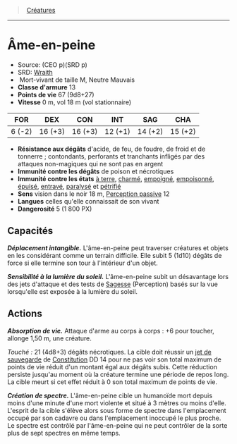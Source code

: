 ﻿---
!MonsterItem
Family: MonsterHD
Type: Mort-vivant
Size: M
Alignment: Neutre Mauvais
ArmorClass: 13
HitPoints: 67 (9d8+27)
Speed: 0 m, vol 18 m (vol stationnaire)
Strength: ' 6 (-2)'
Dexterity: 16 (+3)
Constitution: 16 (+3)
Intelligence: 12 (+1)
Wisdom: 14 (+2)
Charisma: 15 (+2)
DamageImmunities: de poison et nécrotiques
ConditionImmunities: '[à terre](hd_conditions_a_terre.md), [charmé](hd_conditions_charme.md), [empoigné](hd_conditions_empoigne.md), [empoisonné](hd_conditions_empoisonne.md), [épuisé](hd_conditions_fatigue_et_epuisement.md), [entravé](hd_conditions_entrave.md), [paralysé](hd_conditions_paralyse.md) et [pétrifié](hd_conditions_petrifie.md)'
DamageResistances: d'acide, de feu, de foudre, de froid et de tonnerre ; contondants, perforants et tranchants infligés par des attaques non-magiques qui ne sont pas en argent
Senses: vision dans le noir 18 m, [Perception passive](hd_abilities_dexterity_perception_passive.md) 12
Languages: celles qu'elle connaissait de son vivant
Challenge: 5 (1 800 PX)
Id: monsters_hd.md#Âme-en-peine
ParentLink: monsters_hd.md#créatures
Name: Âme-en-peine
ParentName: Créatures
NameLevel: 1
AltName: '[Wraith](srd_monsters_wraith.md)'
Source: (CEO p)(SRD p)
Attributes:
  Name: Âme-en-peine
  Markdown: >+
    # <!--Name-->Âme-en-peine<!--/Name-->


    - Source: <!--Source-->(CEO p)(SRD p)<!--/Source-->

    - SRD: <!--AltName-->[Wraith](srd_monsters_wraith.md)<!--/AltName-->

    -  <!--Type-->Mort-vivant<!--/Type--> de taille <!--Size-->M<!--/Size-->, <!--Alignment-->Neutre Mauvais<!--/Alignment-->

    - **Classe d'armure** <!--ArmorClass-->13<!--/ArmorClass-->

    - **Points de vie** <!--HitPoints-->67 (9d8+27)<!--/HitPoints-->

    - **Vitesse** <!--Speed-->0 m, vol 18 m (vol stationnaire)<!--/Speed-->


    |FOR|DEX|CON|INT|SAG|CHA|

    |---|---|---|---|---|---|

    |<!--Strength--> 6 (-2)<!--/Strength-->|<!--Dexterity-->16 (+3)<!--/Dexterity-->|<!--Constitution-->16 (+3)<!--/Constitution-->|<!--Intelligence-->12 (+1)<!--/Intelligence-->|<!--Wisdom-->14 (+2)<!--/Wisdom-->|<!--Charisma-->15 (+2)<!--/Charisma-->|


    - **Résistance aux dégâts** <!--DamageResistances-->d'acide, de feu, de foudre, de froid et de tonnerre ; contondants, perforants et tranchants infligés par des attaques non-magiques qui ne sont pas en argent<!--/DamageResistances-->

    - **Immunité contre les dégâts** <!--DamageImmunities-->de poison et nécrotiques<!--/DamageImmunities-->

    - **Immunité contre les états** <!--ConditionImmunities-->[à terre](hd_conditions_a_terre.md), [charmé](hd_conditions_charme.md), [empoigné](hd_conditions_empoigne.md), [empoisonné](hd_conditions_empoisonne.md), [épuisé](hd_conditions_fatigue_et_epuisement.md), [entravé](hd_conditions_entrave.md), [paralysé](hd_conditions_paralyse.md) et [pétrifié](hd_conditions_petrifie.md)<!--/ConditionImmunities-->

    - **Sens** <!--Senses-->vision dans le noir 18 m, [Perception passive](hd_abilities_dexterity_perception_passive.md) 12<!--/Senses-->

    - **Langues** <!--Languages-->celles qu'elle connaissait de son vivant<!--/Languages-->

    - **Dangerosité** <!--Challenge-->5 (1 800 PX)<!--/Challenge-->


    ## Capacités


    **_Déplacement intangible._** L'âme-en-peine peut traverser créatures et objets en les considérant comme un terrain difficile. Elle subit 5 (1d10) dégâts de force si elle termine son tour à l'intérieur d'un objet.


    **_Sensibilité à la lumière du soleil._** L'âme-en-peine subit un désavantage lors des jets d'attaque et des tests de [Sagesse](hd_abilities_wisdom.md) (Perception) basés sur la vue lorsqu'elle est exposée à la lumière du soleil.


    ## Actions


    **_Absorption de vie._** Attaque d'arme au corps à corps : +6 pour toucher, allonge 1,50 m, une créature.


    _Touché :_ 21 (4d8+3) dégâts nécrotiques. La cible doit réussir un [jet de sauvegarde](hd_abilities_jets_de_sauvegarde.md) de [Constitution](hd_abilities_constitution.md) DD 14 pour ne pas voir son total maximum de points de vie réduit d'un montant égal aux dégâts subis. Cette réduction persiste jusqu'au moment où la créature termine une période de repos long. La cible meurt si cet effet réduit à 0 son total maximum de points de vie.


    **_Création de spectre._** L'âme-en-peine cible un humanoïde mort depuis moins d'une minute d'une mort violente et situé à 3 mètres ou moins d'elle. L'esprit de la cible s'élève alors sous forme de spectre dans l'emplacement occupé par son cadavre ou dans l'emplacement inoccupé le plus proche. Le spectre est contrôlé par l'âme-en-peine qui ne peut contrôler de la sorte plus de sept spectres en même temps.

  Source: (CEO p)(SRD p)
  AltName: '[Wraith](srd_monsters_wraith.md)'
  Type: Mort-vivant
  Size: M
  Alignment: Neutre Mauvais
  ArmorClass: 13
  HitPoints: 67 (9d8+27)
  Speed: 0 m, vol 18 m (vol stationnaire)
  Strength: ' 6 (-2)'
  Dexterity: 16 (+3)
  Constitution: 16 (+3)
  Intelligence: 12 (+1)
  Wisdom: 14 (+2)
  Charisma: 15 (+2)
  DamageResistances: d'acide, de feu, de foudre, de froid et de tonnerre ; contondants, perforants et tranchants infligés par des attaques non-magiques qui ne sont pas en argent
  DamageImmunities: de poison et nécrotiques
  ConditionImmunities: '[à terre](hd_conditions_a_terre.md), [charmé](hd_conditions_charme.md), [empoigné](hd_conditions_empoigne.md), [empoisonné](hd_conditions_empoisonne.md), [épuisé](hd_conditions_fatigue_et_epuisement.md), [entravé](hd_conditions_entrave.md), [paralysé](hd_conditions_paralyse.md) et [pétrifié](hd_conditions_petrifie.md)'
  Senses: vision dans le noir 18 m, [Perception passive](hd_abilities_dexterity_perception_passive.md) 12
  Languages: celles qu'elle connaissait de son vivant
  Challenge: 5 (1 800 PX)
AttributesDictionary: >+
  Name: Âme-en-peine

  Markdown: >+

    # <!--Name-->Âme-en-peine<!--/Name-->





    - Source: <!--Source-->(CEO p)(SRD p)<!--/Source-->



    - SRD: <!--AltName-->[Wraith](srd_monsters_wraith.md)<!--/AltName-->



    -  <!--Type-->Mort-vivant<!--/Type--> de taille <!--Size-->M<!--/Size-->, <!--Alignment-->Neutre Mauvais<!--/Alignment-->



    - **Classe d'armure** <!--ArmorClass-->13<!--/ArmorClass-->



    - **Points de vie** <!--HitPoints-->67 (9d8+27)<!--/HitPoints-->



    - **Vitesse** <!--Speed-->0 m, vol 18 m (vol stationnaire)<!--/Speed-->





    |FOR|DEX|CON|INT|SAG|CHA|



    |---|---|---|---|---|---|



    |<!--Strength--> 6 (-2)<!--/Strength-->|<!--Dexterity-->16 (+3)<!--/Dexterity-->|<!--Constitution-->16 (+3)<!--/Constitution-->|<!--Intelligence-->12 (+1)<!--/Intelligence-->|<!--Wisdom-->14 (+2)<!--/Wisdom-->|<!--Charisma-->15 (+2)<!--/Charisma-->|





    - **Résistance aux dégâts** <!--DamageResistances-->d'acide, de feu, de foudre, de froid et de tonnerre ; contondants, perforants et tranchants infligés par des attaques non-magiques qui ne sont pas en argent<!--/DamageResistances-->



    - **Immunité contre les dégâts** <!--DamageImmunities-->de poison et nécrotiques<!--/DamageImmunities-->



    - **Immunité contre les états** <!--ConditionImmunities-->[à terre](hd_conditions_a_terre.md), [charmé](hd_conditions_charme.md), [empoigné](hd_conditions_empoigne.md), [empoisonné](hd_conditions_empoisonne.md), [épuisé](hd_conditions_fatigue_et_epuisement.md), [entravé](hd_conditions_entrave.md), [paralysé](hd_conditions_paralyse.md) et [pétrifié](hd_conditions_petrifie.md)<!--/ConditionImmunities-->



    - **Sens** <!--Senses-->vision dans le noir 18 m, [Perception passive](hd_abilities_dexterity_perception_passive.md) 12<!--/Senses-->



    - **Langues** <!--Languages-->celles qu'elle connaissait de son vivant<!--/Languages-->



    - **Dangerosité** <!--Challenge-->5 (1 800 PX)<!--/Challenge-->





    ## Capacités





    **_Déplacement intangible._** L'âme-en-peine peut traverser créatures et objets en les considérant comme un terrain difficile. Elle subit 5 (1d10) dégâts de force si elle termine son tour à l'intérieur d'un objet.





    **_Sensibilité à la lumière du soleil._** L'âme-en-peine subit un désavantage lors des jets d'attaque et des tests de [Sagesse](hd_abilities_wisdom.md) (Perception) basés sur la vue lorsqu'elle est exposée à la lumière du soleil.





    ## Actions





    **_Absorption de vie._** Attaque d'arme au corps à corps : +6 pour toucher, allonge 1,50 m, une créature.





    _Touché :_ 21 (4d8+3) dégâts nécrotiques. La cible doit réussir un [jet de sauvegarde](hd_abilities_jets_de_sauvegarde.md) de [Constitution](hd_abilities_constitution.md) DD 14 pour ne pas voir son total maximum de points de vie réduit d'un montant égal aux dégâts subis. Cette réduction persiste jusqu'au moment où la créature termine une période de repos long. La cible meurt si cet effet réduit à 0 son total maximum de points de vie.





    **_Création de spectre._** L'âme-en-peine cible un humanoïde mort depuis moins d'une minute d'une mort violente et situé à 3 mètres ou moins d'elle. L'esprit de la cible s'élève alors sous forme de spectre dans l'emplacement occupé par son cadavre ou dans l'emplacement inoccupé le plus proche. Le spectre est contrôlé par l'âme-en-peine qui ne peut contrôler de la sorte plus de sept spectres en même temps.



  Source: (CEO p)(SRD p)

  AltName: '[Wraith](srd_monsters_wraith.md)'

  Type: Mort-vivant

  Size: M

  Alignment: Neutre Mauvais

  ArmorClass: 13

  HitPoints: 67 (9d8+27)

  Speed: 0 m, vol 18 m (vol stationnaire)

  Strength: ' 6 (-2)'

  Dexterity: 16 (+3)

  Constitution: 16 (+3)

  Intelligence: 12 (+1)

  Wisdom: 14 (+2)

  Charisma: 15 (+2)

  DamageResistances: d'acide, de feu, de foudre, de froid et de tonnerre ; contondants, perforants et tranchants infligés par des attaques non-magiques qui ne sont pas en argent

  DamageImmunities: de poison et nécrotiques

  ConditionImmunities: '[à terre](hd_conditions_a_terre.md), [charmé](hd_conditions_charme.md), [empoigné](hd_conditions_empoigne.md), [empoisonné](hd_conditions_empoisonne.md), [épuisé](hd_conditions_fatigue_et_epuisement.md), [entravé](hd_conditions_entrave.md), [paralysé](hd_conditions_paralyse.md) et [pétrifié](hd_conditions_petrifie.md)'

  Senses: vision dans le noir 18 m, [Perception passive](hd_abilities_dexterity_perception_passive.md) 12

  Languages: celles qu'elle connaissait de son vivant

  Challenge: 5 (1 800 PX)

---
> [Créatures](hd_monsters.md)

---

# Âme-en-peine

- Source: (CEO p)(SRD p)
- SRD: [Wraith](srd_monsters_wraith.md)
-  Mort-vivant de taille M, Neutre Mauvais
- **Classe d'armure** 13
- **Points de vie** 67 (9d8+27)
- **Vitesse** 0 m, vol 18 m (vol stationnaire)

|FOR|DEX|CON|INT|SAG|CHA|
|---|---|---|---|---|---|
| 6 (-2)|16 (+3)|16 (+3)|12 (+1)|14 (+2)|15 (+2)|

- **Résistance aux dégâts** d'acide, de feu, de foudre, de froid et de tonnerre ; contondants, perforants et tranchants infligés par des attaques non-magiques qui ne sont pas en argent
- **Immunité contre les dégâts** de poison et nécrotiques
- **Immunité contre les états** [à terre](hd_conditions_a_terre.md), [charmé](hd_conditions_charme.md), [empoigné](hd_conditions_empoigne.md), [empoisonné](hd_conditions_empoisonne.md), [épuisé](hd_conditions_fatigue_et_epuisement.md), [entravé](hd_conditions_entrave.md), [paralysé](hd_conditions_paralyse.md) et [pétrifié](hd_conditions_petrifie.md)
- **Sens** vision dans le noir 18 m, [Perception passive](hd_abilities_dexterity_perception_passive.md) 12
- **Langues** celles qu'elle connaissait de son vivant
- **Dangerosité** 5 (1 800 PX)

## Capacités

**_Déplacement intangible._** L'âme-en-peine peut traverser créatures et objets en les considérant comme un terrain difficile. Elle subit 5 (1d10) dégâts de force si elle termine son tour à l'intérieur d'un objet.

**_Sensibilité à la lumière du soleil._** L'âme-en-peine subit un désavantage lors des jets d'attaque et des tests de [Sagesse](hd_abilities_wisdom.md) (Perception) basés sur la vue lorsqu'elle est exposée à la lumière du soleil.

## Actions

**_Absorption de vie._** Attaque d'arme au corps à corps : +6 pour toucher, allonge 1,50 m, une créature.

_Touché :_ 21 (4d8+3) dégâts nécrotiques. La cible doit réussir un [jet de sauvegarde](hd_abilities_jets_de_sauvegarde.md) de [Constitution](hd_abilities_constitution.md) DD 14 pour ne pas voir son total maximum de points de vie réduit d'un montant égal aux dégâts subis. Cette réduction persiste jusqu'au moment où la créature termine une période de repos long. La cible meurt si cet effet réduit à 0 son total maximum de points de vie.

**_Création de spectre._** L'âme-en-peine cible un humanoïde mort depuis moins d'une minute d'une mort violente et situé à 3 mètres ou moins d'elle. L'esprit de la cible s'élève alors sous forme de spectre dans l'emplacement occupé par son cadavre ou dans l'emplacement inoccupé le plus proche. Le spectre est contrôlé par l'âme-en-peine qui ne peut contrôler de la sorte plus de sept spectres en même temps.

